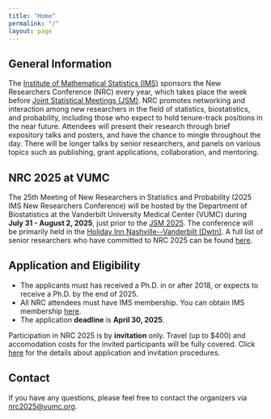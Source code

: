 ```yaml
---
title: "Home"
permalink: "/"
layout: page
---
```


## General Information

The [Institute of Mathematical Statistics (IMS)](https://imstat.org/) sponsors the New Researchers Conference (NRC) every year, which takes place the week before [Joint Statistical Meetings (JSM)](https://www.amstat.org/meetings/joint-statistical-meetings). NRC promotes networking and interaction among new researchers in the field of statistics, biostatistics, and probability, including those who expect to hold tenure-track positions in the near future. Attendees will present their research through brief expository talks and posters, and have the chance to mingle throughout the day. There will be longer talks by senior researchers, and panels on various topics such as publishing, grant applications, collaboration, and mentoring.

## NRC 2025 at VUMC

The 25th Meeting of New Researchers in Statistics and Probability (2025 IMS New Researchers Conference) will be hosted by the Department of Biostatistics at the Vanderbilt University Medical Center (VUMC) during **July 31 - August 2, 2025**, just prior to the [JSM 2025](https://ww2.amstat.org/meetings/jsm/2025/). The conference will be primarily held in the [Holiday Inn Nashville--Vanderbilt (Dwtn)](https://www.ihg.com/holidayinn/hotels/us/en/nashville/bnavb/hoteldetail?cm_mmc=GoogleMaps-_-HI-_-US-_-BNAVB). A full list of senior researchers who have committed to NRC 2025 can be found [here](https://nrc2025.github.io/speakers/).

## Application and Eligibility

- The applicants must has received a Ph.D. in or after 2018, or expects to receive a Ph.D. by the end of 2025.
- All NRC attendees must have IMS membership. You can obtain IMS membership [here](https://imstat.org/individual-membership/). 
- The application **deadline** is **April 30, 2025**.

Participation in NRC 2025 is by **invitation** only. Travel (up to $400) and accomodation costs for the invited participants will be fully covered. Click [here](https://nrc2025.github.io/application/) for the details about application and invitation procedures. 

## Contact

If you have any questions, please feel free to contact the organizers via <a href="mailto:nrc2025@vumc.org">nrc2025@vumc.org</a>.
